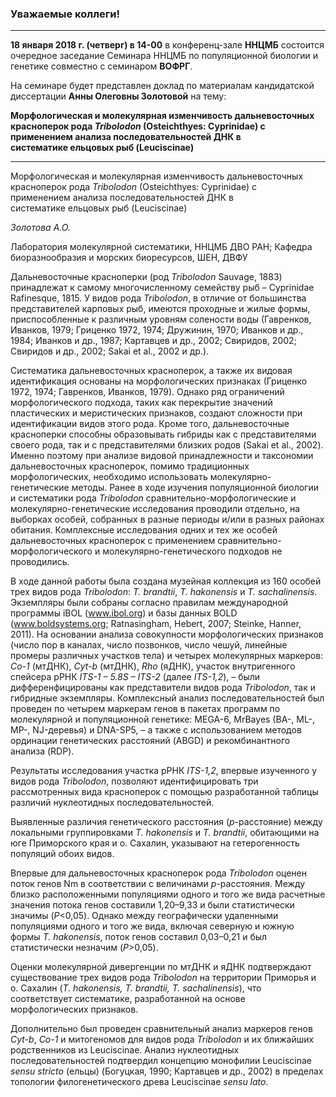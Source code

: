
### Уважаемые коллеги!

----------
**18 января 2018 г. (четверг) в 14-00** в конференц-зале **ННЦМБ** состоится очередное заседание Семинара ННЦМБ по популяционной биологии и генетике совместно с семинаром **ВОФРГ**.

На семинаре будет представлен доклад по материалам кандидатской диссертации **Анны Олеговны Золотовой** на тему:

**Морфологическая и молекулярная изменчивость дальневосточных красноперок рода *Tribolodon* (Osteichthyes: Cyprinidae) с применением анализа последовательностей ДНК в систематике ельцовых рыб (Leuciscinae)**



----------
Морфологическая и молекулярная изменчивость дальневосточных красноперок рода *Tribolodon* (Osteichthyes: Cyprinidae) с применением анализа последовательностей ДНК в систематике ельцовых рыб (Leuciscinae)

*Золотова А.О.*

Лаборатория молекулярной систематики, ННЦМБ ДВО РАН; 
Кафедра биоразнообразия и морских биоресурсов, ШЕН, ДВФУ


Дальневосточные красноперки (род *Tribolodon* Sauvage, 1883) принадлежат к самому многочисленному семейству рыб – Cyprinidae Rafinesque, 1815. У видов рода *Tribolodon*, в отличие от большинства представителей карповых рыб, имеются проходные и жилые формы, приспособленные к различным уровням солености воды (Гавренков, Иванков, 1979; Гриценко 1972, 1974; Дружинин, 1970; Иванков и др., 1984; Иванков и др., 1987; Картавцев и др., 2002; Свиридов, 2002; Свиридов и др., 2002; Sakai et al., 2002 и др.).

Систематика дальневосточных красноперок, а также их видовая идентификация основаны на морфологических признаках (Гриценко 1972, 1974; Гавренков, Иванков, 1979). Однако ряд ограничений морфологического подхода, таких как перекрытие значений пластических и меристических признаков, создают сложности при идентификации видов этого рода. Кроме того, дальневосточные красноперки способны образовывать гибриды как с представителями своего рода, так и с представителями близких родов (Sakai et al., 2002). Именно поэтому при анализе видовой принадлежности и таксономии дальневосточных красноперок, помимо традиционных морфологических, необходимо использовать молекулярно-генетические методы. Ранее в ходе изучения популяционной биологии и систематики рода *Tribolodon* сравнительно-морфологические и молекулярно-генетические исследования проводили отдельно, на выборках особей, собранных в разные периоды и/или в разных районах обитания. Комплексные исследования одних и тех же особей дальневосточных красноперок с применением сравнительно-морфологического и молекулярно-генетического подходов не проводились.

В ходе данной работы была создана музейная коллекция из 160 особей трех видов рода *Tribolodon*: *T. brandtii*, *T. hakonensis* и *T. sachalinensis*. Экземпляры были собраны согласно правилам международной программы iBOL (www.ibol.org) и базы данных BOLD (www.boldsystems.org; Ratnasingham, Hebert, 2007; Steinke, Hanner, 2011). На основании анализа совокупности морфологических признаков (число пор в каналах, число позвонков, число чешуй, линейные промеры различных участков тела) и четырех молекулярных маркеров: *Co-1* (мтДНК), *Cyt-b* (мтДНК), *Rho* (яДНК), участок внутригенного спейсера рРНК *ITS-1 – 5.8S – ITS-2* (далее *ITS-1,2*), – были дифференфицированы как представители видов рода *Tribolodon*, так и гибридные экземпляры. Комплексный анализ последовательностей был проведен по четырем маркерам генов в пакетах программ по молекулярной и популяционной генетике: MEGA-6, MrBayes (BA-, ML-, MP-, NJ-деревья) и DNA-SP5, – а также с использованием методов ординации генетических расстояний (ABGD) и рекомбинантного анализа (RDP).

Результаты исследования участка рРНК *ITS-1,2*, впервые изученного у видов рода *Tribolodon*, позволяют идентифицировать три рассмотренных вида красноперок с помощью разработанной таблицы различий нуклеотидных последовательностей.

Выявленные различия генетического расстояния (*p*-расстояние) между локальными группировками *T. hakonensis* и *T. brandtii*, обитающими на юге Приморского края и о. Сахалин, указывают на гетерогенность популяций обоих видов.

Впервые для дальневосточных красноперок рода *Tribolodon* оценен поток генов Nm в соответствии с величинами *p*-расстояния. Между близко расположенными популяциями одного и того же вида расчетные значения потока генов составили 1,20–9,33 и были статистически значимы (*P*<0,05). Однако между географически удаленными популяциями одного и того же вида, включая северную и южную формы *T. hakonensis*, поток генов составил 0,03–0,21 и был статистически незначим (*P*>0,05).

Оценки молекулярной дивергенции по мтДНК и яДНК подтверждают существование трех видов рода *Tribolodon* на территории Приморья и о. Сахалин (*T. hakonensis, T. brandtii, T. sachalinensis*), что соответствует систематике, разработанной на основе морфологических признаков.

Дополнительно был проведен сравнительный анализ маркеров генов *Cyt-b*, *Со-1* и митогеномов для видов рода *Tribolodon* и их ближайших родственников из Leuciscinae. Анализ нуклеотидных последовательностей подтвердил концепцию монофилии Leuciscinae *sensu stricto* (ельцы) (Богуцкая, 1990; Картавцев  и др., 2002) в пределах топологии филогенетического древа Leuciscinae *sensu lato*.
